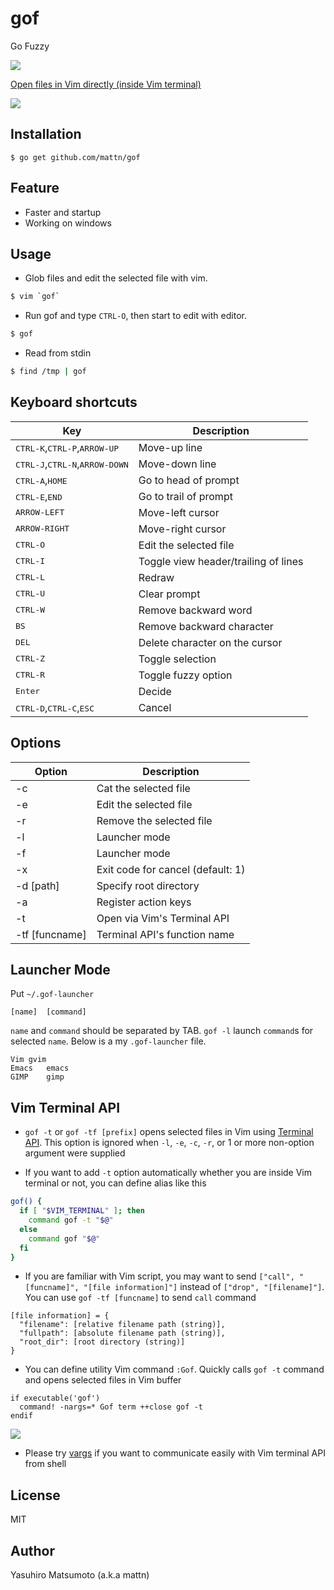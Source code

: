 # gof

Go Fuzzy

![](http://i.imgur.com/TGZJyGV.gif)

[Open files in Vim directly (inside Vim terminal)](#vim-terminal-api)

![](https://i.imgur.com/pRhl9o3.gif)

## Installation

    $ go get github.com/mattn/gof

## Feature

* Faster and startup
* Working on windows

## Usage

* Glob files and edit the selected file with vim.

```sh
$ vim `gof`
```

* Run gof and type `CTRL-O`, then start to edit with editor.

```sh
$ gof
```

* Read from stdin

```sh
$ find /tmp | gof
```

## Keyboard shortcuts

|Key                                                      |Description                         |
|---------------------------------------------------------|------------------------------------|
|<kbd>CTRL-K</kbd>,<kbd>CTRL-P</kbd>,<kbd>ARROW-UP</kbd>  |Move-up line                        |
|<kbd>CTRL-J</kbd>,<kbd>CTRL-N</kbd>,<kbd>ARROW-DOWN</kbd>|Move-down line                      |
|<kbd>CTRL-A</kbd>,<kbd>HOME</kbd>                        |Go to head of prompt                |
|<kbd>CTRL-E</kbd>,<kbd>END</kbd>                         |Go to trail of prompt               |
|<kbd>ARROW-LEFT</kbd>                                    |Move-left cursor                    |
|<kbd>ARROW-RIGHT</kbd>                                   |Move-right cursor                   |
|<kbd>CTRL-O</kbd>                                        |Edit the selected file              |
|<kbd>CTRL-I</kbd>                                        |Toggle view header/trailing of lines|
|<kbd>CTRL-L</kbd>                                        |Redraw                              |
|<kbd>CTRL-U</kbd>                                        |Clear prompt                        |
|<kbd>CTRL-W</kbd>                                        |Remove backward word                |
|<kbd>BS</kbd>                                            |Remove backward character           |
|<kbd>DEL</kbd>                                           |Delete character on the cursor      |
|<kbd>CTRL-Z</kbd>                                        |Toggle selection                    |
|<kbd>CTRL-R</kbd>                                        |Toggle fuzzy option                 |
|<kbd>Enter</kbd>                                         |Decide                              |
|<kbd>CTRL-D</kbd>,<kbd>CTRL-C</kbd>,<kbd>ESC</kbd>       |Cancel                              |

## Options

|Option        |Description                      |
|--------------|---------------------------------|
|-c            |Cat the selected file            |
|-e            |Edit the selected file           |
|-r            |Remove the selected file         |
|-l            |Launcher mode                    |
|-f            |Launcher mode                    |
|-x            |Exit code for cancel (default: 1)|
|-d [path]     |Specify root directory           |
|-a            |Register action keys             |
|-t            |Open via Vim's Terminal API      |
|-tf [funcname]|Terminal API's function name     |

## Launcher Mode

Put `~/.gof-launcher`

```
[name]	[command]
```

`name` and `command` should be separated by TAB. `gof -l` launch `command`s for selected `name`. Below is a my `.gof-launcher` file.

```
Vim	gvim
Emacs	emacs
GIMP	gimp
```

## Vim Terminal API

* `gof -t` or `gof -tf [prefix]` opens selected files in Vim using [Terminal
  API](https://vim-jp.org/vimdoc-en/terminal.html#terminal-api).  This option is
  ignored when `-l`, `-e`, `-c`, `-r`, or 1 or more non-option argument were
  supplied

* If you want to add `-t` option automatically whether you are inside Vim
  terminal or not, you can define alias like this

```sh
gof() {
  if [ "$VIM_TERMINAL" ]; then
    command gof -t "$@"
  else
    command gof "$@"
  fi
}
```

* If you are familiar with Vim script, you may want to send `["call", "[funcname]", "[file information]"]` instead of `["drop", "[filename]"]`. You can use `gof -tf [funcname]` to send `call` command

```
[file information] = {
  "filename": [relative filename path (string)],
  "fullpath": [absolute filename path (string)],
  "root_dir": [root directory (string)]
}
```

* You can define utility Vim command `:Gof`. Quickly calls `gof -t` command and
  opens selected files in Vim buffer

```vim
if executable('gof')
  command! -nargs=* Gof term ++close gof -t
endif
```

![](https://i.imgur.com/jvfuOxh.gif)

* Please try [vargs](https://github.com/tyru/vargs) if you want to communicate easily with Vim terminal API from shell

## License

MIT

## Author

Yasuhiro Matsumoto (a.k.a mattn)
